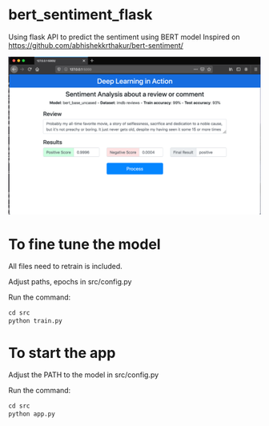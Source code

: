 # bert_sentiment_flask
Using flask API to predict the sentiment using BERT model
Inspired on https://github.com/abhishekkrthakur/bert-sentiment/

<img src='img1.png'>

# To fine tune the model 
All files need to retrain is included.

Adjust paths, epochs in src/config.py

Run the command:

```
cd src
python train.py
```

# To start the app
Adjust the PATH to the model in src/config.py

Run the command:
```
cd src
python app.py
```
